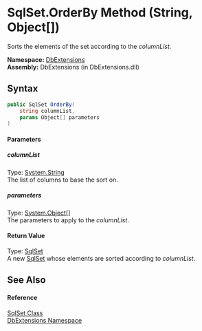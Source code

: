SqlSet.OrderBy Method (String, Object[])
========================================
Sorts the elements of the set according to the *columnList*.

**Namespace:** [DbExtensions][1]  
**Assembly:** DbExtensions (in DbExtensions.dll)

Syntax
------

```csharp
public SqlSet OrderBy(
	string columnList,
	params Object[] parameters
)
```

#### Parameters

##### *columnList*
Type: [System.String][2]  
The list of columns to base the sort on.

##### *parameters*
Type: [System.Object][3][]  
The parameters to apply to the *columnList*.

#### Return Value
Type: [SqlSet][4]  
A new [SqlSet][4] whose elements are sorted according to *columnList*.

See Also
--------

#### Reference
[SqlSet Class][4]  
[DbExtensions Namespace][1]  

[1]: ../README.md
[2]: http://msdn.microsoft.com/en-us/library/s1wwdcbf
[3]: http://msdn.microsoft.com/en-us/library/e5kfa45b
[4]: README.md